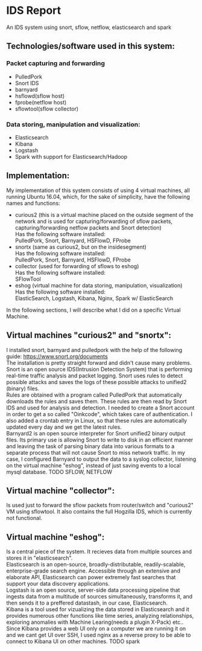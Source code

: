 # IDS Report
An IDS system using snort, sflow, netflow, elasticsearch and spark

## Technologies/software used in this system:
### Packet capturing and forwarding
- PulledPork 
- Snort IDS 
- barnyard
- hsflowd(sflow host)
- fprobe(netflow host)
- sflowtool(sflow collector)

### Data storing, manipulation and visualization:
- Elasticsearch
- Kibana
- Logstash
- Spark with support for Elasticsearch/Hadoop


## Implementation:
My implementation of this system consists of using 4 virtual machines, all running Ubuntu 16.04, which, for the sake of simplicity, have the following names and functions:
- curious2 (this is a virtual machine placed on the outside segment of the network and is used for capturing/forwarding of sflow packets, capturing/forwarding netflow packets and Snort detection)<br>
Has the following software installed:<br>
PulledPork, Snort, Barnyard, HSFlowD, FProbe
- snortx (same as curious2, but on the insidesegment)<br>
Has the following software installed:<br>
PulledPork, Snort, Barnyard, HSFlowD, FProbe
- collector (used for forwarding of sflows to eshog)<br>
Has the following software installed:<br>
SFlowTool
- eshog (virtual machine for data storing, manipulation, visualization)<br>
Has the following software installed:<br>
ElasticSearch, Logstash, Kibana, Nginx, Spark w/ ElasticSearch

In the following sections, I will describe what I did on a specific Virtual Machine.


## Virtual machines "curious2" and "snortx":
I installed snort, barnyard and pulledpork with the help of the following guide: https://www.snort.org/documents <br>
The installation is pretty straight forward and didn't cause many problems. <br>
Snort is an open source IDS(Intrusion Detection System) that is performing real-time traffic analysis and packet logging. Snort uses rules to detect possible attacks and saves the logs of these possible attacks to unified2 (binary) files.<br>
Rules are obtained with a program called PulledPork that automatically downloads the rules and saves them. These rules are then read by Snort IDS and used for analysis and detection. I needed to create a Snort account in order to get a so called "Oinkcode", which takes care of authentication. I also added a crontab entry in Linux, so that these rules are automatically updated every day and we get the latest rules. <br>
Barnyard2 is an open source interpreter for Snort unified2 binary output files. Its primary use is allowing Snort to write to disk in an efficient manner and leaving the task of parsing binary data into various formats to a separate process that will not cause Snort to miss network traffic. In my case, I configured Barnyard to output the data to a syslog collector, listening on the virtual machine "eshog", instead of just saving events to a local mysql database. 
TODO SFLOW, NETFLOW


## Virtual machine "collector":
Is used just to forward the sflow packets from router/switch and "curious2" VM using sflowtool. It also contains the full Hogzilla IDS, which is currently not functional.


## Virtual machine "eshog":
Is a central piece of the system. It recieves data from multiple sources and stores it in "elasticsearch". <br>
Elasticsearch is an open-source, broadly-distributable, readily-scalable, enterprise-grade search engine. Accessible through an extensive and elaborate API, Elasticsearch can power extremely fast searches that support your data discovery applications. <br>
Logstash is an open source, server-side data processing pipeline that ingests data from a multitude of sources simultaneously, transforms it, and then sends it to a preffered datastash, in our case, Elasticsearch. <br>
Kibana is a tool used for vizualizing the data stored in Elasticsearch and it provides numerous other functions like time series, analyzing relationships, exploring anomalies with Machine Learing(needs a plugin X-Pack) etc.. <br>
Since Kibana provides a web UI only on a computer we are running it on and we cant get UI over SSH, I used nginx as a reverse proxy to be able to connect to Kibana UI on other machines.
TODO spark


